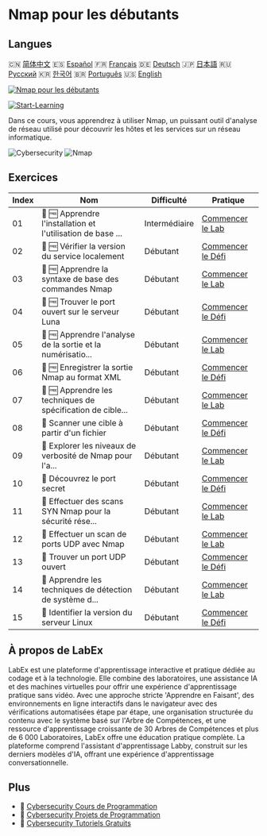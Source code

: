 # Nmap pour les débutants

## Langues

🇨🇳 [简体中文](README_zh.md) 🇪🇸 [Español](README_es.md) 🇫🇷 [Français](README_fr.md) 🇩🇪 [Deutsch](README_de.md) 🇯🇵 [日本語](README_ja.md) 🇷🇺 [Русский](README_ru.md) 🇰🇷 [한국어](README_ko.md) 🇧🇷 [Português](README_pt.md) 🇺🇸 [English](README.md) 

[![Nmap pour les débutants](https://cover-creator.labex.io/nmap-for-beginners.png?lang=fr)](https://labex.io/fr/courses/nmap-for-beginners)

[![Start-Learning](https://img.shields.io/badge/Start-Learning-whitesmoke?style=for-the-badge)](https://labex.io/fr/courses/nmap-for-beginners)

Dans ce cours, vous apprendrez à utiliser Nmap, un puissant outil d'analyse de réseau utilisé pour découvrir les hôtes et les services sur un réseau informatique.

![Cybersecurity](https://img.shields.io/badge/Cybersecurity-whitesmoke?style=for-the-badge&logo=cybersecurity)
![Nmap](https://img.shields.io/badge/Nmap-whitesmoke?style=for-the-badge&logo=nmap)


## Exercices

|   Index | Nom                                                         | Difficulté    | Pratique                                                                                                                                    |
|---------|-------------------------------------------------------------|---------------|---------------------------------------------------------------------------------------------------------------------------------------------|
|      01 | 📖 🆓 Apprendre l'installation et l'utilisation de base ... | Intermédiaire | <a target='_blank' href='https://labex.io/fr/tutorials/nmap-learn-nmap-installation-and-basic-usage-415924'>Commencer le Lab</a>            |
|      02 | 🎯 🆓 Vérifier la version du service localement             | Débutant      | <a target='_blank' href='https://labex.io/fr/tutorials/nmap-verify-service-version-locally-548693'>Commencer le Défi</a>                    |
|      03 | 📖 🆓 Apprendre la syntaxe de base des commandes Nmap       | Débutant      | <a target='_blank' href='https://labex.io/fr/tutorials/nmap-learn-nmap-basic-command-syntax-415919'>Commencer le Lab</a>                    |
|      04 | 🎯 🆓 Trouver le port ouvert sur le serveur Luna            | Débutant      | <a target='_blank' href='https://labex.io/fr/tutorials/nmap-find-open-port-on-luna-server-548697'>Commencer le Défi</a>                     |
|      05 | 📖 🆓 Apprendre l'analyse de la sortie et la numérisatio... | Débutant      | <a target='_blank' href='https://labex.io/fr/tutorials/nmap-learn-nmap-scanning-and-output-analysis-415926'>Commencer le Lab</a>            |
|      06 | 🎯 🆓 Enregistrer la sortie Nmap au format XML              | Débutant      | <a target='_blank' href='https://labex.io/fr/tutorials/nmap-save-nmap-output-to-xml-548705'>Commencer le Défi</a>                           |
|      07 | 📖 🆓 Apprendre les techniques de spécification de cible... | Débutant      | <a target='_blank' href='https://labex.io/fr/tutorials/nmap-learn-target-specification-techniques-in-nmap-415935'>Commencer le Lab</a>      |
|      08 | 🎯  Scanner une cible à partir d'un fichier                 | Débutant      | <a target='_blank' href='https://labex.io/fr/tutorials/nmap-scan-target-from-file-548715'>Commencer le Défi</a>                             |
|      09 | 📖  Explorer les niveaux de verbosité de Nmap pour l'a...   | Débutant      | <a target='_blank' href='https://labex.io/fr/tutorials/nmap-explore-nmap-verbosity-levels-for-network-scanning-415939'>Commencer le Lab</a> |
|      10 | 🎯  Découvrez le port secret                                | Débutant      | <a target='_blank' href='https://labex.io/fr/tutorials/nmap-uncover-the-secret-port-548724'>Commencer le Défi</a>                           |
|      11 | 📖  Effectuer des scans SYN Nmap pour la sécurité rése...   | Débutant      | <a target='_blank' href='https://labex.io/fr/tutorials/nmap-conduct-nmap-syn-scans-for-network-security-415934'>Commencer le Lab</a>        |
|      12 | 📖  Effectuer un scan de ports UDP avec Nmap                | Débutant      | <a target='_blank' href='https://labex.io/fr/tutorials/nmap-perform-udp-port-scanning-with-nmap-415938'>Commencer le Lab</a>                |
|      13 | 🎯  Trouver un port UDP ouvert                              | Débutant      | <a target='_blank' href='https://labex.io/fr/tutorials/nmap-find-open-udp-port-548746'>Commencer le Défi</a>                                |
|      14 | 📖  Apprendre les techniques de détection de système d...   | Débutant      | <a target='_blank' href='https://labex.io/fr/tutorials/nmap-learn-nmap-os-and-version-detection-techniques-415925'>Commencer le Lab</a>     |
|      15 | 🎯  Identifier la version du serveur Linux                  | Débutant      | <a target='_blank' href='https://labex.io/fr/tutorials/nmap-identify-linux-server-version-548747'>Commencer le Défi</a>                     |

## À propos de LabEx

LabEx est une plateforme d'apprentissage interactive et pratique dédiée au codage et à la technologie. Elle combine des laboratoires, une assistance IA et des machines virtuelles pour offrir une expérience d'apprentissage pratique sans vidéo. Avec une approche stricte 'Apprendre en Faisant', des environnements en ligne interactifs dans le navigateur avec des vérifications automatisées étape par étape, une organisation structurée du contenu avec le système basé sur l'Arbre de Compétences, et une ressource d'apprentissage croissante de 30 Arbres de Compétences et plus de 6 000 Laboratoires, LabEx offre une éducation pratique complète. La plateforme comprend l'assistant d'apprentissage Labby, construit sur les derniers modèles d'IA, offrant une expérience d'apprentissage conversationnelle.

## Plus

- 🔗 [Cybersecurity Cours de Programmation](https://github.com/labex-labs/awesome-programming-courses)
- 🔗 [Cybersecurity Projets de Programmation](https://github.com/labex-labs/awesome-programming-projects)
- 🔗 [Cybersecurity Tutoriels Gratuits](https://github.com/labex-labs/cybersecurity-free-tutorials)

